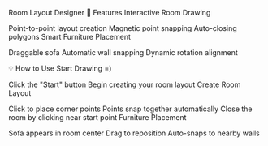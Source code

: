 Room Layout Designer
🎯 Features
Interactive Room Drawing

Point-to-point layout creation
Magnetic point snapping
Auto-closing polygons
Smart Furniture Placement

Draggable sofa
Automatic wall snapping
Dynamic rotation alignment

💡 How to Use
Start Drawing =)

Click the "Start" button
Begin creating your room layout
Create Room Layout

Click to place corner points
Points snap together automatically
Close the room by clicking near start point
Furniture Placement

Sofa appears in room center
Drag to reposition
Auto-snaps to nearby walls